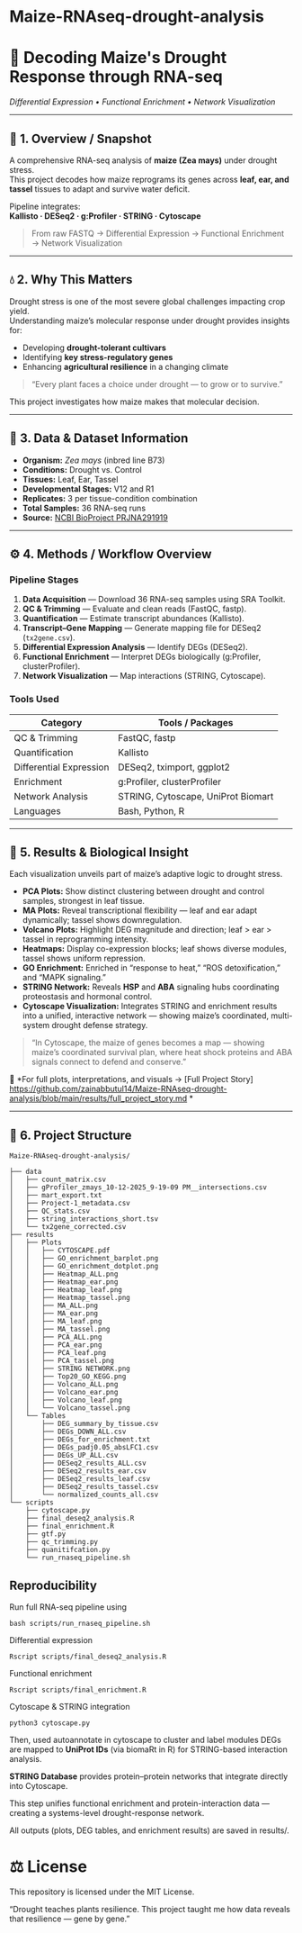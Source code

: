 # Maize-RNAseq-drought-analysis
# 🌾 Decoding Maize's Drought Response through RNA-seq  
*Differential Expression • Functional Enrichment • Network Visualization*

---

## 🌱 1. Overview / Snapshot
A comprehensive RNA-seq analysis of **maize (Zea mays)** under drought stress.  
This project decodes how maize reprograms its genes across **leaf, ear, and tassel** tissues to adapt and survive water deficit.  

Pipeline integrates:  
**Kallisto · DESeq2 · g:Profiler · STRING · Cytoscape**

> From raw FASTQ → Differential Expression → Functional Enrichment → Network Visualization

---

## 💧 2. Why This Matters
Drought stress is one of the most severe global challenges impacting crop yield.  
Understanding maize’s molecular response under drought provides insights for:  
- Developing **drought-tolerant cultivars**  
- Identifying **key stress-regulatory genes**  
- Enhancing **agricultural resilience** in a changing climate  

> “Every plant faces a choice under drought — to grow or to survive.”

This project investigates how maize makes that molecular decision.

---

## 🧬 3. Data & Dataset Information
- **Organism:** *Zea mays* (inbred line B73)  
- **Conditions:** Drought vs. Control  
- **Tissues:** Leaf, Ear, Tassel  
- **Developmental Stages:** V12 and R1  
- **Replicates:** 3 per tissue-condition combination  
- **Total Samples:** 36 RNA-seq runs  
- **Source:** [NCBI BioProject PRJNA291919](https://www.ncbi.nlm.nih.gov/bioproject/PRJNA291919)

---

## ⚙️ 4. Methods / Workflow Overview

### Pipeline Stages
1. **Data Acquisition** — Download 36 RNA-seq samples using SRA Toolkit.  
2. **QC & Trimming** — Evaluate and clean reads (FastQC, fastp).  
3. **Quantification** — Estimate transcript abundances (Kallisto).  
4. **Transcript–Gene Mapping** — Generate mapping file for DESeq2 (`tx2gene.csv`).  
5. **Differential Expression Analysis** — Identify DEGs (DESeq2).  
6. **Functional Enrichment** — Interpret DEGs biologically (g:Profiler, clusterProfiler).  
7. **Network Visualization** — Map interactions (STRING, Cytoscape).

### Tools Used
| Category | Tools / Packages |
|-----------|------------------|
| QC & Trimming | FastQC, fastp |
| Quantification | Kallisto |
| Differential Expression | DESeq2, tximport, ggplot2 |
| Enrichment | g:Profiler, clusterProfiler |
| Network Analysis | STRING, Cytoscape, UniProt Biomart |
| Languages | Bash, Python, R |

---

## 🌿 5. Results & Biological Insight

Each visualization unveils part of maize’s adaptive logic to drought stress.

- **PCA Plots:** Show distinct clustering between drought and control samples, strongest in leaf tissue.  
- **MA Plots:** Reveal transcriptional flexibility — leaf and ear adapt dynamically; tassel shows downregulation.  
- **Volcano Plots:** Highlight DEG magnitude and direction; leaf > ear > tassel in reprogramming intensity.  
- **Heatmaps:** Display co-expression blocks; leaf shows diverse modules, tassel shows uniform repression.  
- **GO Enrichment:** Enriched in “response to heat,” “ROS detoxification,” and “MAPK signaling.”  
- **STRING Network:** Reveals **HSP** and **ABA** signaling hubs coordinating proteostasis and hormonal control.  
- **Cytoscape Visualization:** Integrates STRING and enrichment results into a unified, interactive network — showing maize’s coordinated, multi-system drought defense strategy.

> “In Cytoscape, the maize of genes becomes a map — showing maize’s coordinated survival plan, where heat shock proteins and ABA signals connect to defend and conserve.”

📖 *For full plots, interpretations, and visuals → [Full Project Story] https://github.com/zainabbutul14/Maize-RNAseq-drought-analysis/blob/main/results/full_project_story.md *

---

## 📂 6. Project Structure
```
Maize-RNAseq-drought-analysis/

├── data
│   ├── count_matrix.csv
│   ├── gProfiler_zmays_10-12-2025_9-19-09 PM__intersections.csv
│   ├── mart_export.txt
│   ├── Project-1_metadata.csv
│   ├── QC_stats.csv
│   ├── string_interactions_short.tsv
│   └── tx2gene_corrected.csv
├── results
│   ├── Plots
│   │   ├── CYTOSCAPE.pdf
│   │   ├── GO_enrichment_barplot.png
│   │   ├── GO_enrichment_dotplot.png
│   │   ├── Heatmap_ALL.png
│   │   ├── Heatmap_ear.png
│   │   ├── Heatmap_leaf.png
│   │   ├── Heatmap_tassel.png
│   │   ├── MA_ALL.png
│   │   ├── MA_ear.png
│   │   ├── MA_leaf.png
│   │   ├── MA_tassel.png
│   │   ├── PCA_ALL.png
│   │   ├── PCA_ear.png
│   │   ├── PCA_leaf.png
│   │   ├── PCA_tassel.png
│   │   ├── STRING NETWORK.png
│   │   ├── Top20_GO_KEGG.png
│   │   ├── Volcano_ALL.png
│   │   ├── Volcano_ear.png
│   │   ├── Volcano_leaf.png
│   │   └── Volcano_tassel.png
│   └── Tables
│       ├── DEG_summary_by_tissue.csv
│       ├── DEGs_DOWN_ALL.csv
│       ├── DEGs_for_enrichment.txt
│       ├── DEGs_padj0.05_absLFC1.csv
│       ├── DEGs_UP_ALL.csv
│       ├── DESeq2_results_ALL.csv
│       ├── DESeq2_results_ear.csv
│       ├── DESeq2_results_leaf.csv
│       ├── DESeq2_results_tassel.csv
│       └── normalized_counts_all.csv
└── scripts
    ├── cytoscape.py
    ├── final_deseq2_analysis.R
    ├── final_enrichment.R
    ├── gtf.py
    ├── qc_trimming.py
    ├── quanitifcation.py
    └── run_rnaseq_pipeline.sh
```

## Reproducibility
Run full RNA-seq pipeline using 
```
bash scripts/run_rnaseq_pipeline.sh
```

Differential expression
```
Rscript scripts/final_deseq2_analysis.R
```
Functional enrichment
```
Rscript scripts/final_enrichment.R
```
Cytoscape & STRING integration
```
python3 cytoscape.py
```
Then, used autoannotate in cytoscape to cluster and label modules
DEGs are mapped to **UniProt IDs** (via biomaRt in R) for STRING-based interaction analysis.

**STRING Database**  provides protein–protein networks that integrate directly into Cytoscape.

This step unifies functional enrichment and protein-interaction data — creating a systems-level drought-response network.

All outputs (plots, DEG tables, and enrichment results) are saved in results/.


# ⚖️ License

This repository is licensed under the MIT License.

“Drought teaches plants resilience.
This project taught me how data reveals that resilience — gene by gene.”
